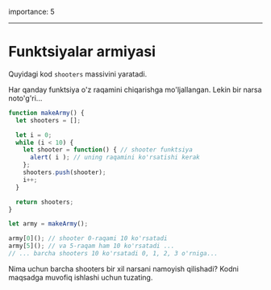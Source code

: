 importance: 5

---

# Funktsiyalar armiyasi

Quyidagi kod `shooters` massivini yaratadi.

Har qanday funktsiya o'z raqamini chiqarishga mo'ljallangan. Lekin bir narsa noto'g'ri...

```js run
function makeArmy() {
  let shooters = [];

  let i = 0;
  while (i < 10) {
    let shooter = function() { // shooter funktsiya
      alert( i ); // uning raqamini ko'rsatishi kerak
    };
    shooters.push(shooter);
    i++;
  }

  return shooters;
}

let army = makeArmy();

army[0](); // shooter 0-raqami 10 ko'rsatadi
army[5](); // va 5-raqam ham 10 ko'rsatadi ...
// ... barcha shooters 10 ko'rsatadi 0, 1, 2, 3 o'rniga...
```

Nima uchun barcha shooters bir xil narsani namoyish qilishadi? Kodni maqsadga muvofiq ishlashi uchun tuzating.

